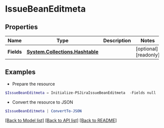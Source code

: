 # IssueBeanEditmeta
## Properties

Name | Type | Description | Notes
------------ | ------------- | ------------- | -------------
**Fields** | [**System.Collections.Hashtable**](FieldMetadata.md) |  | [optional] [readonly] 

## Examples

- Prepare the resource
```powershell
$IssueBeanEditmeta = Initialize-PSJiraIssueBeanEditmeta  -Fields null
```

- Convert the resource to JSON
```powershell
$IssueBeanEditmeta | ConvertTo-JSON
```

[[Back to Model list]](../README.md#documentation-for-models) [[Back to API list]](../README.md#documentation-for-api-endpoints) [[Back to README]](../README.md)


